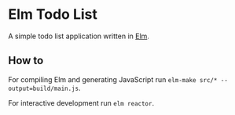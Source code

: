 # Elm Todo List

A simple todo list application written in [Elm](http://elm-lang.org/).

## How to

For compiling Elm and generating JavaScript run `elm-make src/* --output=build/main.js`.

For interactive development run `elm reactor`.
